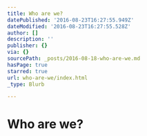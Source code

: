 ```yaml
---
title: Who are we?
datePublished: '2016-08-23T16:27:55.949Z'
dateModified: '2016-08-23T16:27:55.528Z'
author: []
description: ''
publisher: {}
via: {}
sourcePath: _posts/2016-08-18-who-are-we.md
hasPage: true
starred: true
url: who-are-we/index.html
_type: Blurb

---
```

# Who are we?